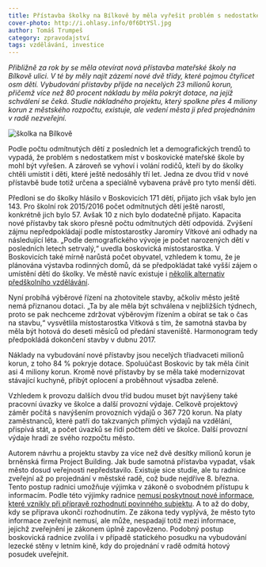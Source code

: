 ```yaml
---
title: Přístavba školky na Bílkově by měla vyřešit problém s nedostatkem míst
cover-photo: http://i.ohlasy.info/0f6DtYSl.jpg
author: Tomáš Trumpeš
category: zpravodajství
tags: vzdělávání, investice
---
```


*Přibližně za rok by se měla otevírat nová přístavba mateřské školy na Bílkově ulici. V té by měly najít zázemí nové dvě třídy, které pojmou čtyřicet osm dětí. Vybudování přístavby přijde na necelých 23 milionů korun, přičemž více než 80 procent nákladu by měla pokrýt dotace, na jejíž schválení se čeká. Studie nákladného projektu, který spolkne přes 4 miliony korun z městského rozpočtu, existuje, ale vedení města ji před projednáním v radě nezveřejní.*

<img src="http://i.ohlasy.info/0f6DtYS.jpg" alt="školka na Bílkově" class="img-responsive img-popup" data-author="Tomáš Trumpeš">

Podle počtu odmítnutých dětí z posledních let a demografických trendů to vypadá, že problém s nedostatkem míst v boskovické mateřské škole by mohl být vyřešen. A zároveň se vyhoví i volání rodičů, kteří by do školky chtěli umístit i děti, které ještě nedosáhly tří let. Jedna ze dvou tříd v nové přístavbě bude totiž určena a speciálně vybavena právě pro tyto menší děti.

Předloni se do školky hlásilo v Boskovicích 171 dětí, přijato jich však bylo jen 143. Pro školní rok 2015/2016 počet odmítnutých dětí ještě narostl, konkrétně jich bylo 57. Avšak 10 z nich bylo dodatečně přijato. Kapacita nové přístavby tak skoro přesně počtu odmítnutých dětí odpovídá. Zvýšení zájmu nepředpokládají podle místostarostky Jaromíry Vítkové ani odhady na následující léta. „Podle demografického vývoje je počet narozených dětí v posledních letech setrvalý,“ uvedla boskovická místostarostka. V Boskovicích také mírně narůstá počet obyvatel, vzhledem k tomu, že je plánována výstavba rodinných domů, dá se předpokládat také vyšší zájem o umístění dětí do školky. Ve městě navíc existuje i [několik alternativ předškolního vzdělávání](/clanky/2016/02/lesni-skolky.html).

Nyní probíhá výběrové řízení na zhotovitele stavby, ačkoliv město ještě nemá přiznanou dotaci. „Ta by ale měla být schválena v nejbližších týdnech, proto se pak nechceme zdržovat výběrovým řízením a obírat se tak o čas na stavbu,“ vysvětlila místostarostka Vítková s tím, že samotná stavba by měla být hotová do deseti měsíců od předání staveniště. Harmonogram tedy předpokládá dokončení stavby v dubnu 2017.

Náklady na vybudování nové přístavby jsou necelých třiadvaceti milionů korun, z toho 84 % pokryje dotace. Spoluúčast Boskovic by tak měla činit asi 4 miliony korun. Kromě nové přístavby by se měla také modernizovat stávající kuchyně, přibýt oplocení a proběhnout výsadba zeleně.

Vzhledem k provozu dalších dvou tříd budou muset být navýšeny také pracovní úvazky ve školce a další provozní výdaje. Celkově projektový záměr počítá s navýšením provozních výdajů o 367 720 korun. Na platy zaměstnanců, které patří do takzvaných přímých výdajů na vzdělání, přispívá stát, a počet úvazků se řídí počtem dětí ve školce. Další provozní výdaje hradí ze svého rozpočtu město.

Autorem návrhu a projektu stavby za více než dvě desítky milionů korun je brněnská firma Project Building. Jak bude samotná přístavba vypadat, však město dosud veřejnosti nepředstavilo. Existuje sice studie, ale tu radnice zveřejní až po projednání v městské radě, což bude nejdříve 8. března. Tento postup radnici umožňuje výjimka v zákoně o svobodném přístupu k informacím. Podle této výjimky radnice [nemusí poskytnout nové informace, které vznikly při přípravě rozhodnutí povinného subjektu](http://frankbold.org/poradna/kategorie/pravo-na-informace/rada/kompletni-pruvodce-pravem-na-informace). A to až do doby, kdy se příprava ukončí rozhodnutím. Ze zákona tedy vyplývá, že město tyto informace zveřejnit nemusí, ale může, nespadají totiž mezi informace, jejichž zveřejnění je zákonem úplně zapovězeno. Podobný postup boskovická radnice zvolila i v případě statického posudku na vybudování lezecké stěny v letním kině, kdy do projednání v radě odmítá hotový posudek uveřejnit.